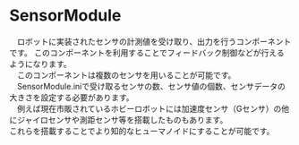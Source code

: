 SensorModule
============
　ロボットに実装されたセンサの計測値を受け取り、出力を行うコンポーネントです。  このコンポーネントを利用することでフィードバック制御などが行えるようになります。	
　このコンポーネントは複数のセンサを用いることが可能です。  
　SensorModule.iniで受け取るセンサの数、センサ値の個数、センサデータの大きさを設定する必要があります。    
　例えば現在市販されているホビーロボットには加速度センサ（Gセンサ）の他にジャイロセンサや測距センサ等を搭載したものもあります。	
これらを搭載することでより知的なヒューマノイドにすることが可能です。
